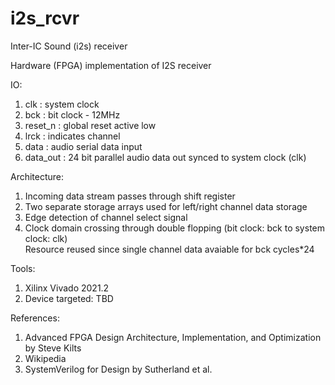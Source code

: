 # i2s_rcvr
Inter-IC Sound (i2s) receiver

Hardware (FPGA) implementation of I2S receiver 

IO:

1. clk        : system clock 
2. bck        : bit clock - 12MHz 
3. reset_n    : global reset active low
4. lrck       : indicates channel
5. data       : audio serial data input
6. data_out   : 24 bit parallel audio data out synced to system clock (clk)

Architecture: 

1. Incoming data stream passes through shift register
2. Two separate storage arrays used for left/right channel data storage
3. Edge detection of channel select signal
4. Clock domain crossing through double flopping (bit clock: bck to system clock: clk)  
   Resource reused since single channel data avaiable for bck cycles*24
   
Tools:

1. Xilinx Vivado 2021.2
2. Device targeted: TBD
   
References:

1. Advanced FPGA Design Architecture, Implementation, and Optimization by Steve Kilts
2. Wikipedia
3. SystemVerilog for Design by Sutherland et al.
